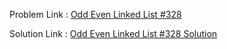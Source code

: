 Problem Link : [Odd Even Linked List #328](https://leetcode.com/problems/odd-even-linked-list/description/)

Solution Link : [Odd Even Linked List #328 Solution](https://github.com/Vartika-Bansal15/Data-Structures-and-Algorithms/blob/main/Linked%20List%20Manipulation%20Patterns/Reordering%20(or%20Partitioning)/Odd%20Even%20Linked%20List%20%23328/Solution.java)
